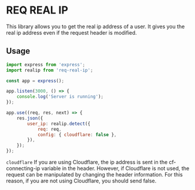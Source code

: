 # REQ REAL IP

This library allows you to get the real ip address of a user. It gives you the real ip address even if the request header is modified.

## Usage

```js
import express from 'express';
import realip from 'req-real-ip';

const app = express();

app.listen(3000, () => {
	console.log('Server is running');
});

app.use((req, res, next) => {
	res.json({
		user_ip: realip.detect({
			req: req,
			config: { cloudflare: false },
		}),
	});
});
```

`cloudflare` If you are using Cloudflare, the ip address is sent in the cf-connecting-ip variable in the header. However, if Cloudflare is not used, the request can be manipulated by changing the header information. For this reason, if you are not using Cloudflare, you should send false.
